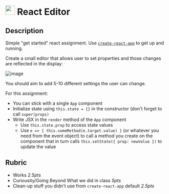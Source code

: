 <img src="https://cloud.githubusercontent.com/assets/478864/22186847/68223ce6-e0b1-11e6-8a62-0e3edc96725e.png" width=30> React Editor
 ===
 
 ## Description
 
Simple "get started" react assignment. Use [`create-react-app`](https://github.com/facebookincubator/create-react-app) to get up and running.
 
Create a small editor that allows user to set properties 
and those changes are reflected in the display:
 
![image](https://cloud.githubusercontent.com/assets/478864/26072382/2249f0c6-3960-11e7-9d7f-d5bc9e283fd3.png)
 
You should aim to add 5-10 different settings the user can change.
 
For this assignment:
 
* You can stick with a single `App` component
* Initialize state using `this.state = {}` in the constructor (don't forget to call `super(props)`
* Write JSX in the `render` method of the `App` component
  * Use `this.state.prop` to access state values
  * Use `e => { this.someMethod(e.target.value) }` (or whatever you need from the event object) to call
  a method you create on the component that in turn calls `this.setState({ prop: newValue })` to update the value
  
## Rubric
  
* Works *2.5pts*
* Curiousity/Going Beyond What we did in class *5pts*
* Clean-up stuff you didn't use from `create-react-app` default *2.5pts*
